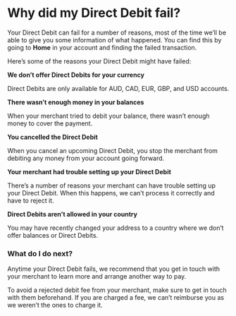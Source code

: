 # Why did my Direct Debit fail?

Your Direct Debit can fail for a number of reasons, most of the time we’ll be able to give you some information of what happened. You can find this by going to **Home** in your account and finding the failed transaction.

Here’s some of the reasons your Direct Debit might have failed:

 **We don’t offer Direct Debits for your currency**

Direct Debits are only available for AUD, CAD, EUR, GBP, and USD accounts.

 **There wasn’t enough money in your balances**

When your merchant tried to debit your balance, there wasn’t enough money to cover the payment. 

**You cancelled the Direct Debit**

When you cancel an upcoming Direct Debit, you stop the merchant from debiting any money from your account going forward. 

**Your merchant had trouble setting up your Direct Debit**

There’s a number of reasons your merchant can have trouble setting up your Direct Debit. When this happens, we can’t process it correctly and have to reject it. 

**Direct Debits aren’t allowed in your country**

You may have recently changed your address to a country where we don’t offer balances or Direct Debits. 

### What do I do next?

Anytime your Direct Debit fails, we recommend that you get in touch with your merchant to learn more and arrange another way to pay. 

To avoid a rejected debit fee from your merchant, make sure to get in touch with them beforehand. If you are charged a fee, we can’t reimburse you as we weren’t the ones to charge it.